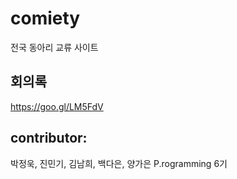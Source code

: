 # comiety
전국 동아리 교류 사이트
## 회의록
https://goo.gl/LM5FdV
## contributor:
박정욱, 진민기, 김남희, 백다은, 양가은
P.rogramming 6기
